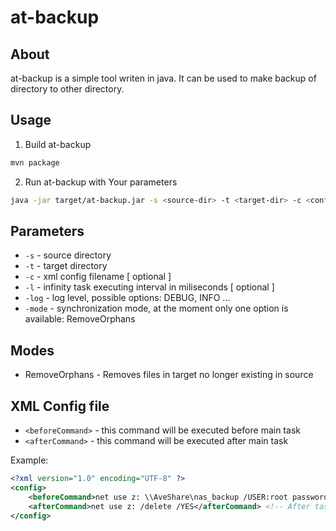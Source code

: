 # at-backup
## About
at-backup is a simple tool writen in java. It can be used to make backup of directory to other directory.
## Usage 
1. Build at-backup
```bash
mvn package
```
2. Run at-backup with Your parameters
```bash
java -jar target/at-backup.jar -s <source-dir> -t <target-dir> -c <config filename> -l intervalInMiliseconds
```

## Parameters
* ```-s``` - source directory
* ```-t``` - target directory
* ```-c``` - xml config filename [ optional ]
* ```-l``` - infinity task executing interval in miliseconds [ optional ]
* ```-log``` - log level, possible options: DEBUG, INFO ...
* ```-mode``` - synchronization mode, at the moment only one option is available: RemoveOrphans

## Modes
* RemoveOrphans - Removes files in target no longer existing in source

## XML Config file
* ```<beforeCommand>``` - this command will be executed before main task
* ```<afterCommand>``` - this command will be executed after main task

Example: 

```xml
<?xml version="1.0" encoding="UTF-8" ?>
<config>
    <beforeCommand>net use z: \\AveShare\nas_backup /USER:root password</beforeCommand> <!-- Share will be mounted before task -->
    <afterCommand>net use z: /delete /YES</afterCommand> <!-- After task the same share is unmounted -->
</config>
```
